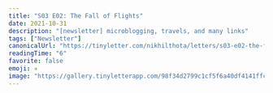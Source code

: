 ```yaml
---
title: "S03 E02: The Fall of Flights"
date: 2021-10-31
description: "[newsletter] microblogging, travels, and many links"
tags: ["Newsletter"]
canonicalUrl: "https://tinyletter.com/nikhilthota/letters/s03-e02-the-fall-of-flights"
readingTime: "6"
favorite: false
emoji: ✈️
image: "https://gallery.tinyletterapp.com/98f34d2799c1cf5f6a40df4141ffc703d70dc107/images/c1d0c062-6f64-4704-8f86-bdd63ac9fac5.png"
---
```

